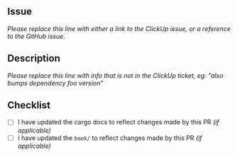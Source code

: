 ## Issue
*Please replace this line with either a link to the ClickUp issue, or a reference to the GitHub issue.*

## Description
*Please replace this line with info that is not in the ClickUp ticket, eg: "also bumps dependency foo version"*

## Checklist

- [ ] I have updated the cargo docs to reflect changes made by this PR _(if applicable)_
- [ ] I have updated the `book/` to reflect changes made by this PR _(if applicable)_